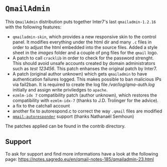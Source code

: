 # `QmailAdmin`

This `QmailAdmin` distribution puts together Inter7's last `qmailadmin-1.2.16` with the following features:

* `qmailadmin-skin`, which provides a new responsive skin to the control panel. It modifies everything under the html dir and many `.c` files in order to adjust the html embedded into the source files. Added a style sheet in the *images* folder and a couple of png files for the `qmail` logo.
* A patch to call `cracklib` in order to check for the password strenght. This should avoid unsafe accounts created by domain administrators such as *test 123456*. This patch enhanses the original patch by Inter7.
* A patch (original author unknown) which gets `qmailadmin` to have authentication failures logged. This makes possible to ban malicious IPs via fail2ban. It is required to create the log file */var/log/qma-auth.log* initially and assign write priviledges to `apache`.
* `ezmlm-idx 7` compatibility patch (author unknown), which restores the compatibility with `ezmlm-idx-7` (thanks to J.D. Trolinger for the advice).
* a fix to the catchall account
* another fix to autorespond.c to correct the way `.qmail` files are modified
* [`qmail-autoresponder`](https://untroubled.org/qmail-autoresponder/) support (thanks Nathanaël Semhoun)

The patches applied can be found in the contrib directory.

## Support
To ask for support and find more informations have a look at the following page: https://notes.sagredo.eu/en/qmail-notes-185/qmailadmin-23.html
